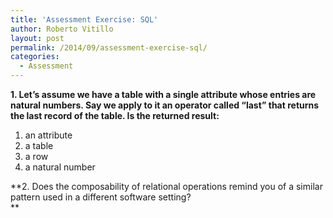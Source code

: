```yaml
---
title: 'Assessment Exercise: SQL'
author: Roberto Vitillo
layout: post
permalink: /2014/09/assessment-exercise-sql/
categories:
  - Assessment
---
```

**1. Let’s assume we have a table with a single attribute whose entries are natural numbers. Say we apply to it an operator called “last” that returns the last record of the table. Is the returned result:**  
1) an attribute  
2) a table  
3) a row  
4) a natural number

**2. Does the composability of relational operations remind you of a similar pattern used in a different software setting?  
**